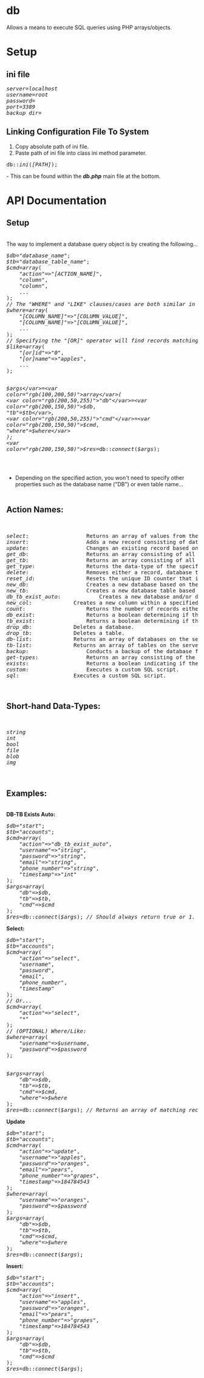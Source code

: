 # db
Allows a means to execute SQL queries using PHP arrays/objects.
<div class='db-main'>
	<h1>Setup</h1>
	<h2>ini file</h2>
	<pre>
<var color="rgb(200,150,50)">server</var>=<var color="rgb(100,150,200)">localhost</var>
<var color="rgb(200,150,50)">username</var>=<var color="rgb(100,150,200)">root</var>
<var color="rgb(200,150,50)">password</var>=
<var color="rgb(200,150,50)">port</var>=<var color="rgb(100,100,200)">3389</var>
<var color="rgb(200,150,50)">backup_dir</var>=</pre>

<h2>Linking Configuration File To System</h2>
<ol>
	<li>Copy absolute path of ini file.</li>
	<li>Paste path of ini file into class ini method parameter.</li>
</ol>
<pre>
db::<var color="rgb(100,200,50)">ini</var>(<var color="rgb(200,150,50)">[PATH]</var>);
</pre>
- This can be found within the <b><var color="rgb(200,50,255)">db.php</var></b> main file at the bottom.
<br>
<h1>API Documentation</h1>
<h2>Setup</h2>
<br>
The way to implement a database query object is by creating the following...
<pre>
<var color="rgb(200,150,50)">$db</var>=<var color="rgb(200,50,255)">"database_name"</var>;
<var color="rgb(200,150,50)">$tb</var>=<var color="rgb(200,50,255)">"database_table_name"</var>;
<var color="rgb(200,150,50)">$cmd</var>=<var color="rgb(100,200,50)">array</var>(
	<var color="rgb(200,50,255)">"action"</var>=><var color="rgb(200,50,255)">"[ACTION_NAME]"</var>,
	<var color="rgb(200,50,255)">"column"</var>,
	<var color="rgb(200,50,255)">"column"</var>,
	...
);
<var color="rgb(100,100,100)">// The "WHERE" and "LIKE" clauses/cases are both similar in formatting.</var>
<var color="rgb(200,150,50)">$where</var>=<var color="rgb(100,200,50)">array</var>(
	<var color="rgb(200,50,255)">"[COLUMN_NAME]"</var>=><var color="rgb(200,50,255)">"[COLUMN_VALUE]"</var>,
	<var color="rgb(200,50,255)">"[COLUMN_NAME]"</var>=><var color="rgb(200,50,255)">"[COLUMN_VALUE]"</var>,
	...
);
<var color="rgb(100,100,100)">// Specifying the "[OR]" operator will find records matching the "ID" value OR the "NAME" value. Mutiple can be included.</var>
<var color="rgb(200,150,50)">$like</var>=<var color="rgb(100,200,50)">array</var>(
	<var color="rgb(200,50,255)">"[or]id"</var>=><var color="rgb(200,50,255)">"0"</var>,
	<var color="rgb(200,50,255)">"[or]name"</var>=><var color="rgb(200,50,255)">"apples"</var>,
	...
);

<var color="rgb(200,150,50)">$args</var>=<var color="rgb(100,200,50)">array</var>(
	<var color="rgb(200,50,255)">"db"</var>=<var color="rgb(200,150,50)">$db</var>,
	<var color="rgb(200,50,255)">"tb"</var>=<var color="rgb(200,150,50)">$tb</var>,
	<var color="rgb(200,50,255)">"cmd"</var>=<var color="rgb(200,150,50)">$cmd</var>,
	<var color="rgb(200,50,255)">"where"</var>=<var color="rgb(200,150,50)">$where</var>
);
<var color="rgb(200,150,50)">$res</var>=db::<var color="rgb(100,200,50)">connect</var>(<var color="rgb(200,150,50)">$args</var>);
</pre>
<br>
- Depending on the specified action, you won't need to specify other properties such as the database name ("DB") or even table name...
<br><br>

<h2>Action Names:</h2>
<br>
<pre>
<var color="rgb(200,50,255)">select</var>:					Returns an array of values from the specified columns (Not to be confused with the "WHERE" or "LIKE" clause(s)).
<var color="rgb(200,50,255)">insert</var>:					Adds a new record consisting of data specified with the columns and their respective values (Not to be confused with the "WHERE" or "LIKE" clause(s)).
<var color="rgb(200,50,255)">update</var>:					Changes an existing record based on the respective column names and their values, matching a where clause.
<var color="rgb(200,50,255)">get_db</var>:					Returns an array consisting of all the databases on the current server.
<var color="rgb(200,50,255)">get_tb</var>:					Returns an array consisting of all database tables. Can be used with a where clause.
<var color="rgb(200,50,255)">get_type</var>:				Returns the data-type of the specified column names.
<var color="rgb(200,50,255)">delete</var>:					Removes either a record, database table, or database depending if there is a where clause specifying which records to delete or not.
<var color="rgb(200,50,255)">reset_id</var>:				Resets the unique ID counter that is already generated upon database creation.
<var color="rgb(200,50,255)">new_db</var>:					Creates a new database based on the specified name provided within the arguments array/object.
<var color="rgb(200,50,255)">new_tb</var>:					Creates a new database table based on the specified name provided within the arguments array/object.
<var color="rgb(200,50,255)">db_tb_exist_auto</var>:			Creates a new database and/or database table if they don't exist. You should specify the column names and their data-types within the "CMD" array/object.
<var color="rgb(200,50,255)">new_col</var>:				Creates a new column within a specified database table.
<var color="rgb(200,50,255)">count</var>:					Returns the number of records either in total, or matching the where clause.
<var color="rgb(200,50,255)">db_exist</var>:				Returns a boolean determining if the database exists.
<var color="rgb(200,50,255)">tb_exist</var>:				Returns a boolean determining if the table exists.
<var color="rgb(200,50,255)">drop_db</var>:				Deletes a database.
<var color="rgb(200,50,255)">drop_tb</var>:				Deletes a table.
<var color="rgb(200,50,255)">db-list</var>:				Returns an array of databases on the server.
<var color="rgb(200,50,255)">tb-list</var>:				Returns an array of tables on the server.
<var color="rgb(200,50,255)">backup</var>:					Conducts a backup of the database files to the directory specified within the ini file.
<var color="rgb(200,50,255)">get-types</var>:				Returns an array consisting of the data-types for the columns within a table.
<var color="rgb(200,50,255)">exists</var>:					Returns a boolean indicating if the record exists within the table.
<var color="rgb(200,50,255)">custom</var>:					Executes a custom SQL script.
<var color="rgb(200,50,255)">sql</var>:					Executes a custom SQL script.
</pre>
<br>
<h2>Short-hand Data-Types:</h2>
<br>
<pre>
<var color="rgb(200,50,255)">string</var>
<var color="rgb(100,100,200)">int</var>
<var color="rgb(50,200,150)">bool</var>
<var color="rgb(200,150,50)">file</var>
<var color="rgb(200,150,50)">blob</var>
<var color="rgb(200,150,50)">img</var>
</pre>
<br>
<h2>Examples:</h2>
<br>
<b>DB-TB Exists Auto:</b>
<pre>
<var color="rgb(200,150,50)">$db</var>=<var color="rgb(200,50,255)">"start"</var>;
<var color="rgb(200,150,50)">$tb</var>=<var color="rgb(200,50,255)">"accounts"</var>;
<var color="rgb(200,150,50)">$cmd</var>=<var color="rgb(100,200,50)">array</var>(
	<var color="rgb(200,50,255)">"action"</var>=><var color="rgb(200,50,255)">"db_tb_exist_auto"</var>,
	<var color="rgb(200,50,255)">"username"</var>=><var color="rgb(200,50,255)">"string"</var>,
	<var color="rgb(200,50,255)">"password"</var>=><var color="rgb(200,50,255)">"string"</var>,
	<var color="rgb(200,50,255)">"email"</var>=><var color="rgb(200,50,255)">"string"</var>,
	<var color="rgb(200,50,255)">"phone_number"</var>=><var color="rgb(200,50,255)">"string"</var>,
	<var color="rgb(200,50,255)">"timestamp"</var>=><var color="rgb(200,50,255)">"int"</var>
);
<var color="rgb(200,150,50)">$args</var>=<var color="rgb(100,200,50)">array</var>(
	<var color="rgb(200,50,255)">"db"</var>=><var color="rgb(200,150,50)">$db</var>,
	<var color="rgb(200,50,255)">"tb"</var>=><var color="rgb(200,150,50)">$tb</var>,
	<var color="rgb(200,50,255)">"cmd"</var>=><var color="rgb(200,150,50)">$cmd</var>
);
<var color="rgb(200,150,50)">$res</var>=db::<var color="rgb(100,200,50)">connect</var>(<var color="rgb(200,150,50)">$args</var>); <var color="rgb(100,100,100)">// Should always return true or 1.</var>
</pre>

<b>Select:</b>
<pre>
<var color="rgb(200,150,50)">$db</var>=<var color="rgb(200,50,255)">"start"</var>;
<var color="rgb(200,150,50)">$tb</var>=<var color="rgb(200,50,255)">"accounts"</var>;
<var color="rgb(200,150,50)">$cmd</var>=<var color="rgb(100,200,50)">array</var>(
	<var color="rgb(200,50,255)">"action"</var>=><var color="rgb(200,50,255)">"select"</var>,
	<var color="rgb(200,50,255)">"username"</var>,
	<var color="rgb(200,50,255)">"password"</var>,
	<var color="rgb(200,50,255)">"email"</var>,
	<var color="rgb(200,50,255)">"phone_number"</var>,
	<var color="rgb(200,50,255)">"timestamp"</var>
);
<var color="rgb(100,100,100)">// Or...</var>
<var color="rgb(200,150,50)">$cmd</var>=<var color="rgb(100,200,50)">array</var>(
	<var color="rgb(200,50,255)">"action"</var>=><var color="rgb(200,50,255)">"select"</var>,
	<var color="rgb(200,50,255)">"*"</var>
);
<var color="rgb(100,100,100)">// (OPTIONAL) Where/Like:</var>
<var color="rgb(200,150,50)">$where</var>=<var color="rgb(100,200,50)">array</var>(
	<var color="rgb(200,50,255)">"username"</var>=><var color="rgb(200,150,50)">$username</var>,
	<var color="rgb(200,50,255)">"password"</var>=><var color="rgb(200,150,50)">$password</var>
);


<var color="rgb(200,150,50)">$args</var>=<var color="rgb(100,200,50)">array</var>(
	<var color="rgb(200,50,255)">"db"</var>=><var color="rgb(200,150,50)">$db</var>,
	<var color="rgb(200,50,255)">"tb"</var>=><var color="rgb(200,150,50)">$tb</var>,
	<var color="rgb(200,50,255)">"cmd"</var>=><var color="rgb(200,150,50)">$cmd</var>,
	<var color="rgb(200,50,255)">"where"</var>=><var color="rgb(200,150,50)">$where</var>
);
<var color="rgb(200,150,50)">$res</var>=db::<var color="rgb(100,200,50)">connect</var>(<var color="rgb(200,150,50)">$args</var>); <var color="rgb(100,100,100)">// Returns an array of matching records consisting of the columns specified within the "CMD" array.</var>
</pre>

<b>Update</b>
<pre>
<var color="rgb(200,150,50)">$db</var>=<var color="rgb(200,50,255)">"start"</var>;
<var color="rgb(200,150,50)">$tb</var>=<var color="rgb(200,50,255)">"accounts"</var>;
<var color="rgb(200,150,50)">$cmd</var>=<var color="rgb(100,200,50)">array</var>(
	<var color="rgb(200,50,255)">"action"</var>=><var color="rgb(200,50,255)">"update"</var>,
	<var color="rgb(200,50,255)">"username"</var>=><var color="rgb(200,50,255)">"apples"</var>,
	<var color="rgb(200,50,255)">"password"</var>=><var color="rgb(200,50,255)">"oranges"</var>,
	<var color="rgb(200,50,255)">"email"</var>=><var color="rgb(200,50,255)">"pears"</var>,
	<var color="rgb(200,50,255)">"phone_number"</var>=><var color="rgb(200,50,255)">"grapes"</var>,
	<var color="rgb(200,50,255)">"timestamp"</var>=><var color="rgb(100,100,200)">184784543</var>
);
<var color="rgb(200,150,50)">$where</var>=<var color="rgb(100,200,50)">array</var>(
	<var color="rgb(200,50,255)">"username"</var>=><var color="rgb(200,50,255)">"oranges"</var>,
	<var color="rgb(200,50,255)">"password"</var>=><var color="rgb(200,150,50)">$password</var>
);
<var color="rgb(200,150,50)">$args</var>=<var color="rgb(100,200,50)">array</var>(
	<var color="rgb(200,50,255)">"db"</var>=><var color="rgb(200,150,50)">$db</var>,
	<var color="rgb(200,50,255)">"tb"</var>=><var color="rgb(200,150,50)">$tb</var>,
	<var color="rgb(200,50,255)">"cmd"</var>=><var color="rgb(200,150,50)">$cmd</var>,
	<var color="rgb(200,50,255)">"where"</var>=><var color="rgb(200,150,50)">$where</var>
);
<var color="rgb(200,150,50)">$res</var>=db::<var color="rgb(100,200,50)">connect</var>(<var color="rgb(200,150,50)">$args</var>);
</pre>

<b>Insert:</b>
<pre>
<var color="rgb(200,150,50)">$db</var>=<var color="rgb(200,50,255)">"start"</var>;
<var color="rgb(200,150,50)">$tb</var>=<var color="rgb(200,50,255)">"accounts"</var>;
<var color="rgb(200,150,50)">$cmd</var>=<var color="rgb(100,200,50)">array</var>(
	<var color="rgb(200,50,255)">"action"</var>=><var color="rgb(200,50,255)">"insert"</var>,
	<var color="rgb(200,50,255)">"username"</var>=><var color="rgb(200,50,255)">"apples"</var>,
	<var color="rgb(200,50,255)">"password"</var>=><var color="rgb(200,50,255)">"oranges"</var>,
	<var color="rgb(200,50,255)">"email"</var>=><var color="rgb(200,50,255)">"pears"</var>,
	<var color="rgb(200,50,255)">"phone_number"</var>=><var color="rgb(200,50,255)">"grapes"</var>,
	<var color="rgb(200,50,255)">"timestamp"</var>=><var color="rgb(100,100,200)">184784543</var>
);
<var color="rgb(200,150,50)">$args</var>=<var color="rgb(100,200,50)">array</var>(
	<var color="rgb(200,50,255)">"db"</var>=><var color="rgb(200,150,50)">$db</var>,
	<var color="rgb(200,50,255)">"tb"</var>=><var color="rgb(200,150,50)">$tb</var>,
	<var color="rgb(200,50,255)">"cmd"</var>=><var color="rgb(200,150,50)">$cmd</var>
);
<var color="rgb(200,150,50)">$res</var>=db::<var color="rgb(100,200,50)">connect</var>(<var color="rgb(200,150,50)">$args</var>);
</pre>
</div>
